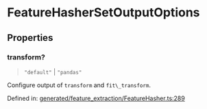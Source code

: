 # FeatureHasherSetOutputOptions

## Properties

### transform?

> `"default"` \| `"pandas"`

Configure output of `transform` and `fit\_transform`.

Defined in:  [generated/feature\_extraction/FeatureHasher.ts:289](https://github.com/transitive-bullshit/scikit-learn-ts/blob/b59c1ff/packages/sklearn/src/generated/feature_extraction/FeatureHasher.ts#L289)
